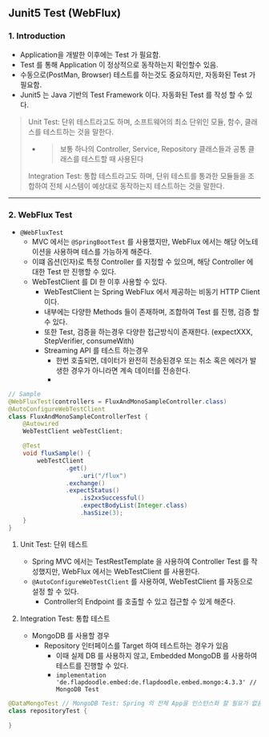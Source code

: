 ## Junit5 Test (WebFlux)

### 1. Introduction
- Application을 개발한 이후에는 Test 가 필요함.
- Test 를 통해 Application 이 정상적으로 동작하는지 확인할수 있음.
- 수동으로(PostMan, Browser) 테스트를 하는것도 중요하지만, 자동화된 Test 가 필요함.
- Junit5 는 Java 기반의 Test Framework 이다. 자동화된 Test 를 작성 할 수 있다.

> Unit Test: 단위 테스트라고도 하며, 소프트웨어의 최소 단위인 모듈, 함수, 클래스를 테스트하는 것을 말한다. <br/>
>- > 보통 하나의 Controller, Service, Repository 클래스들과 공통 클래스를 테스트할 때 사용된다 <br/>
> 
>Integration Test: 통합 테스트라고도 하며, 단위 테스트를 통과한 모듈들을 조합하여 전체 시스템이 예상대로 동작하는지 테스트하는 것을 말한다.

--- 

### 2. WebFlux Test
- ```@WebFluxTest```
  - MVC 에서는 ```@SpringBootTest``` 를 사용했지만, WebFlux 에서는 해당 어노테이션을 사용하며 테스를 가능하게 해준다.
  - 이떄 옵션(인자)로 특정 Controller 를 지정할 수 있으며, 해당 Controller 에 대한 Test 만 진행할 수 있다.
  - WebTestClient 를 DI 한 이후 사용할 수 있다.
    - WebTestClient 는 Spring WebFlux 에서 제공하는 비동기 HTTP Client 이다.
    - 내부에는 다양한 Methods 들이 존재하며, 조합하여 Test 를 진행, 검증 할 수 있다.
    - 또한 Test, 검증을 하는경우 다양한 접근방식이 존재한다. (expectXXX, StepVerifier, consumeWith)
    - Streaming API 를 테스트 하는경우
      - 한번 호출되면, 데이터가 완전히 전송된경우 또는 취소 혹은 에러가 발생한 경우가 아니라면 계속 데이터를 전송한다.
      - 

```java
// Sample
@WebFluxTest(controllers = FluxAndMonoSampleController.class)
@AutoConfigureWebTestClient 
class FluxAndMonoSampleControllerTest {
    @Autowired
    WebTestClient webTestClient;

    @Test
    void fluxSample() {
        webTestClient
                .get()
                    .uri("/flux")
                .exchange()
                .expectStatus()
                    .is2xxSuccessful()
                    .expectBodyList(Integer.class)
                    .hasSize(3);
    }
}
```


1. Unit Test: 단위 테스트
   - Spring MVC 에서는 TestRestTemplate 을 사용하여 Controller Test 를 작성했지만, WebFlux 에서는 WebTestClient 를 사용한다.
   - ```@AutoConfigureWebTestClient``` 를 사용하여, WebTestClient 를 자동으로 설정 할 수 있다.
     - Controller의 Endpoint 를 호출할 수 있고 접근할 수 있게 해준다.

2. Integration Test: 통합 테스트
   - MongoDB 를 사용할 경우 
     - Repository 인터페이스를 Target 하여 테스트하는 경우가 있음
       - 이때 실제 DB 를 사용하지 않고, Embedded MongoDB 를 사용하여 테스트를 진행할 수 있다.
       - ```implementation 'de.flapdoodle.embed:de.flapdoodle.embed.mongo:4.3.3' // MongoDB Test```

```Java
@DataMongoTest // MongoDB Test: Spring 의 전체 App을 인스턴스화 할 필요가 없음.
class repositoryTest {
    
}
```